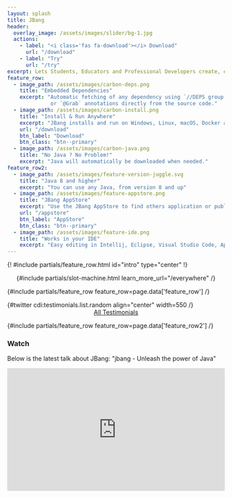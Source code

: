 ```yaml
---
layout: splash
title: JBang
header:
  overlay_image: /assets/images/slider/bg-1.jpg
  actions:
    - label: "<i class='fas fa-download'></i> Download"
      url: "/download"
    - label: "Try"
      url: "/try"
excerpt: Lets Students, Educators and Professional Developers create, edit and run self-contained source-only Java programs with unprecedented ease.
feature_row:
  - image_path: /assets/images/carbon-deps.png
    title: "Embedded Dependencies"
    excerpt: "Automatic fetching of any dependency using `//DEPS group:artifact:version`
              or `@Grab` annotations directly from the source code."
  - image_path: /assets/images/carbon-install.png
    title: "Install & Run Anywhere"
    excerpt: "JBang installs and run on Windows, Linux, macOS, Docker and Github Actions as well as usable from Maven and Gradle plugins"
    url: "/download"
    btn_label: "Download"
    btn_class: "btn--primary"
  - image_path: /assets/images/carbon-java.png
    title: "No Java ? No Problem!"
    excerpt: "Java will automatically be downloaded when needed."
feature_row2:
  - image_path: /assets/images/feature-version-juggle.svg
    title: "Java 8 and higher"
    excerpt: "You can use any Java, from version 8 and up"
  - image_path: /assets/images/feature-appstore.png
    title: "JBang AppStore"
    excerpt: "Use the JBang AppStore to find others application or publish your own from a git backed `jbang-catalog.json`"
    url: "/appstore"
    btn_label: "AppStore"
    btn_class: "btn--primary"
  - image_path: /assets/images/feature-ide.png
    title: "Works in your IDE"
    excerpt: "Easy editing in Intellij, Eclipse, Visual Studio Code, Apache Netbeans, vim and emacs. All with proper content assist and debug"
---
```


{! #include partials/feature_row.html id="intro" type="center" !}

<center>
{#include partials/slot-machine.html learn_more_url="/everywhere" /}
</center>

{#include partials/feature_row feature_row=page.data['feature_row'] /}

<div class="feature__wrapper">
{#twitter cdi:testimonials.list.random align="center" width=550 /}
<center><a href="/testimonials" class="btn btn--primary">All Testimonials</a></center>
</div>

{#include partials/feature_row feature_row=page.data['feature_row2'] /}

### Watch

Below is the latest talk about JBang: "jbang - Unleash the power of Java"

<div class="fluid-width-video-wrapper" style="width: 100%; position: relative; padding-bottom: 56.25%; box-sizing: border-box;">
    <iframe
        style="position: absolute; top: 0; left: 0; height: 100%; width: 100%"
        width="1280"
        height="720"
        src="https://youtube.com/embed/cpKwBbz1sf0"
        frameborder="0"
        allow="accelerometer; autoplay; encrypted-media; gyroscope; picture-in-picture"
        allowfullscreen
    >
    </iframe>
</div>
